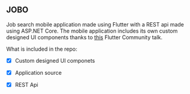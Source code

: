 ## JOBO

Job search mobile application made using Flutter with a REST api made using ASP.NET Core. The mobile application includes its own custom designed UI components thanks to [this](https://www.youtube.com/watch?v=lTy8odHcS5s&t) Flutter Community talk.

What is included in the repo:

- [X] Custom designed UI componets
- [X] Application source
- [X] REST Api


